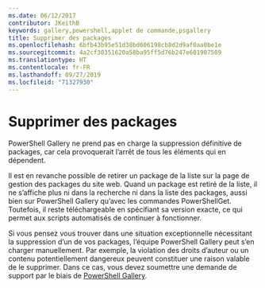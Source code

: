```yaml
---
ms.date: 06/12/2017
contributor: JKeithB
keywords: gallery,powershell,applet de commande,psgallery
title: Supprimer des packages
ms.openlocfilehash: 6bfb43b95e51d38bd606198cb8d2d9af0aa0be1e
ms.sourcegitcommit: 4a2cf30351620a58ba95ff5d76b247e601907589
ms.translationtype: HT
ms.contentlocale: fr-FR
ms.lasthandoff: 09/27/2019
ms.locfileid: "71327930"
---
```

# <a name="deleting-packages"></a>Supprimer des packages

PowerShell Gallery ne prend pas en charge la suppression définitive de packages, car cela provoquerait l’arrêt de tous les éléments qui en dépendent.

Il est en revanche possible de retirer un package de la liste sur la page de gestion des packages du site web.
Quand un package est retiré de la liste, il ne s’affiche plus ni dans la recherche ni dans la liste des packages, aussi bien sur PowerShell Gallery qu’avec les commandes PowerShellGet.
Toutefois, il reste téléchargeable en spécifiant sa version exacte, ce qui permet aux scripts automatisés de continuer à fonctionner.

Si vous pensez vous trouver dans une situation exceptionnelle nécessitant la suppression d’un de vos packages, l’équipe PowerShell Gallery peut s’en charger manuellement.
Par exemple, la violation des droits d’auteur ou un contenu potentiellement dangereux peuvent constituer une raison valable de le supprimer.
Dans ce cas, vous devez soumettre une demande de support par le biais de [PowerShell Gallery](https://www.PowerShellGallery.com).
